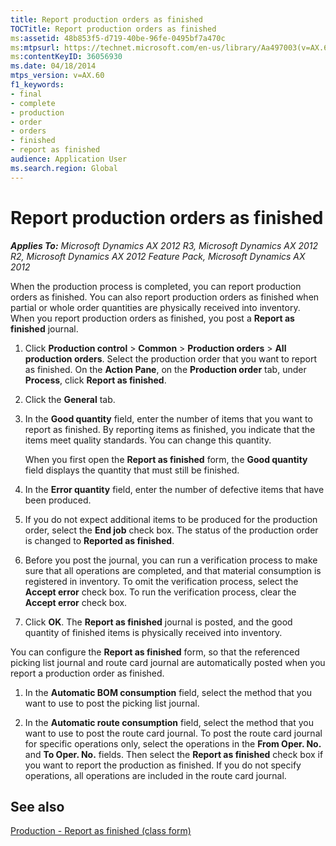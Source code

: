 ```yaml
---
title: Report production orders as finished
TOCTitle: Report production orders as finished
ms:assetid: 48b853f5-d719-40be-96fe-0495bf7a470c
ms:mtpsurl: https://technet.microsoft.com/en-us/library/Aa497003(v=AX.60)
ms:contentKeyID: 36056930
ms.date: 04/18/2014
mtps_version: v=AX.60
f1_keywords:
- final
- complete
- production
- order
- orders
- finished
- report as finished
audience: Application User
ms.search.region: Global
---
```


# Report production orders as finished 


_**Applies To:** Microsoft Dynamics AX 2012 R3, Microsoft Dynamics AX 2012 R2, Microsoft Dynamics AX 2012 Feature Pack, Microsoft Dynamics AX 2012_

When the production process is completed, you can report production orders as finished. You can also report production orders as finished when partial or whole order quantities are physically received into inventory. When you report production orders as finished, you post a **Report as finished** journal.

1.  Click **Production control** \> **Common** \> **Production orders** \> **All production orders**. Select the production order that you want to report as finished. On the **Action Pane**, on the **Production order** tab, under **Process**, click **Report as finished**.

2.  Click the **General** tab.

3.  In the **Good quantity** field, enter the number of items that you want to report as finished. By reporting items as finished, you indicate that the items meet quality standards. You can change this quantity.
    
    When you first open the **Report as finished** form, the **Good quantity** field displays the quantity that must still be finished.

4.  In the **Error quantity** field, enter the number of defective items that have been produced.

5.  If you do not expect additional items to be produced for the production order, select the **End job** check box. The status of the production order is changed to **Reported as finished**.

6.  Before you post the journal, you can run a verification process to make sure that all operations are completed, and that material consumption is registered in inventory. To omit the verification process, select the **Accept error** check box. To run the verification process, clear the **Accept error** check box.

7.  Click **OK**. The **Report as finished** journal is posted, and the good quantity of finished items is physically received into inventory.

You can configure the **Report as finished** form, so that the referenced picking list journal and route card journal are automatically posted when you report a production order as finished.

1.  In the **Automatic BOM consumption** field, select the method that you want to use to post the picking list journal.

2.  In the **Automatic route consumption** field, select the method that you want to use to post the route card journal. To post the route card journal for specific operations only, select the operations in the **From Oper. No.** and **To Oper. No.** fields. Then select the **Report as finished** check box if you want to report the production as finished. If you do not specify operations, all operations are included in the route card journal.

## See also

[Production - Report as finished (class form)](https://technet.microsoft.com/en-us/library/aa600184\(v=ax.60\))

  


